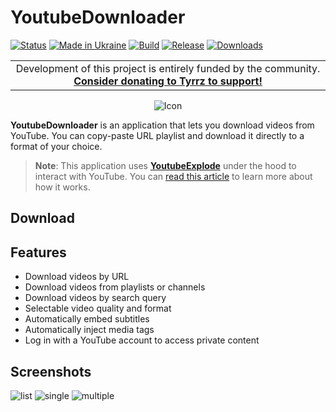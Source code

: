 # YoutubeDownloader

[![Status](https://img.shields.io/badge/status-maintenance-ffd700.svg)](https://github.com/Tyrrrz/.github/blob/master/docs/project-status.md)
[![Made in Ukraine](https://img.shields.io/badge/made_in-ukraine-ffd700.svg?labelColor=0057b7)](https://tyrrrz.me/ukraine)
[![Build](https://img.shields.io/github/actions/workflow/status/Tyrrrz/YoutubeDownloader/main.yml?branch=master)](https://github.com/Tyrrrz/YoutubeDownloader/actions)
[![Release](https://img.shields.io/github/release/Tyrrrz/YoutubeDownloader.svg)](https://github.com/Tyrrrz/YoutubeDownloader/releases)
[![Downloads](https://img.shields.io/github/downloads/Tyrrrz/YoutubeDownloader/total.svg)](https://github.com/Tyrrrz/YoutubeDownloader/releases)

<table>
    <tr>
        <td width="99999" align="center">Development of this project is entirely funded by the community. <b><a href="https://tyrrrz.me/donate">Consider donating to Tyrrz to support!</a></b></td>
    </tr>
</table>

<p align="center">
    <img src="favicon.png" alt="Icon" />
</p>

**YoutubeDownloader** is an application that lets you download videos from YouTube.
You can copy-paste URL playlist and download it directly to a format of your choice.

> **Note**:
> This application uses [**YoutubeExplode**](https://github.com/Tyrrrz/YoutubeExplode) under the hood to interact with YouTube.
> You can [read this article](https://tyrrrz.me/blog/reverse-engineering-youtube-revisited) to learn more about how it works.

## Download



## Features

- Download videos by URL
- Download videos from playlists or channels
- Download videos by search query
- Selectable video quality and format
- Automatically embed subtitles
- Automatically inject media tags
- Log in with a YouTube account to access private content

## Screenshots

![list](.assets/list.png)
![single](.assets/single.png)
![multiple](.assets/multiple.png)
